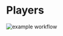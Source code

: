 # Players

![example workflow](https://github.com/Dyrden/Players/tree/main/.github/workflows/main_playersdat22v2mdd.yml)
